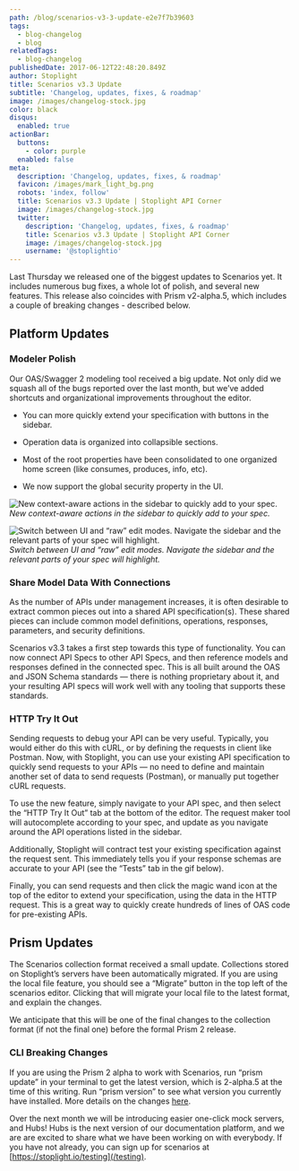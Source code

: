 ```yaml
---
path: /blog/scenarios-v3-3-update-e2e7f7b39603
tags:
  - blog-changelog
  - blog
relatedTags:
  - blog-changelog
publishedDate: 2017-06-12T22:48:20.849Z
author: Stoplight
title: Scenarios v3.3 Update
subtitle: 'Changelog, updates, fixes, & roadmap'
image: /images/changelog-stock.jpg
color: black
disqus:
  enabled: true
actionBar:
  buttons:
    - color: purple
  enabled: false
meta:
  description: 'Changelog, updates, fixes, & roadmap'
  favicon: /images/mark_light_bg.png
  robots: 'index, follow'
  title: Scenarios v3.3 Update | Stoplight API Corner
  image: /images/changelog-stock.jpg
  twitter:
    description: 'Changelog, updates, fixes, & roadmap'
    title: Scenarios v3.3 Update | Stoplight API Corner
    image: /images/changelog-stock.jpg
    username: '@stoplightio'
---
```

Last Thursday we released one of the biggest updates to Scenarios yet. It includes numerous bug fixes, a whole lot of polish, and several new features. This release also coincides with Prism v2-alpha.5, which includes a couple of breaking changes - described below.

## Platform Updates

### Modeler Polish

Our OAS/Swagger 2 modeling tool received a big update. Not only did we squash all of the bugs reported over the last month, but we’ve added shortcuts and organizational improvements throughout the editor.

* You can more quickly extend your specification with buttons in the sidebar.

* Operation data is organized into collapsible sections.

* Most of the root properties have been consolidated to one organized home screen (like consumes, produces, info, etc).

* We now support the global security property in the UI.

![New context-aware actions in the sidebar to quickly add to your spec.](https://cdn-images-1.medium.com/max/2000/1*raBK-gZJrKBBie5wp8yV-g.gif)*New context-aware actions in the sidebar to quickly add to your spec.*

![Switch between UI and “raw” edit modes. Navigate the sidebar and the relevant parts of your spec will highlight.](https://cdn-images-1.medium.com/max/2220/1*xxGweKczpkW4wCGwc5VpiA.gif)*Switch between UI and “raw” edit modes. Navigate the sidebar and the relevant parts of your spec will highlight.*

### Share Model Data With Connections

As the number of APIs under management increases, it is often desirable to extract common pieces out into a shared API specification(s). These shared pieces can include common model definitions, operations, responses, parameters, and security definitions.

Scenarios v3.3 takes a first step towards this type of functionality. You can now connect API Specs to other API Specs, and then reference models and responses defined in the connected spec. This is all built around the OAS and JSON Schema standards — there is nothing proprietary about it, and your resulting API specs will work well with any tooling that supports these standards.

### HTTP Try It Out

Sending requests to debug your API can be very useful. Typically, you would either do this with cURL, or by defining the requests in client like Postman. Now, with Stoplight, you can use your existing API specification to quickly send requests to your APIs — no need to define and maintain another set of data to send requests (Postman), or manually put together cURL requests.

To use the new feature, simply navigate to your API spec, and then select the “HTTP Try It Out” tab at the bottom of the editor. The request maker tool will autocomplete according to your spec, and update as you navigate around the API operations listed in the sidebar.

Additionally, Stoplight will contract test your existing specification against the request sent. This immediately tells you if your response schemas are accurate to your API (see the “Tests” tab in the gif below).

Finally, you can send requests and then click the magic wand icon at the top of the editor to extend your specification, using the data in the HTTP request. This is a great way to quickly create hundreds of lines of OAS code for pre-existing APIs.

## Prism Updates

The Scenarios collection format received a small update. Collections stored on Stoplight’s servers have been automatically migrated. If you are using the local file feature, you should see a “Migrate” button in the top left of the scenarios editor. Clicking that will migrate your local file to the latest format, and explain the changes.

We anticipate that this will be one of the final changes to the collection format (if not the final one) before the formal Prism 2 release.

### CLI Breaking Changes

If you are using the Prism 2 alpha to work with Scenarios, run “prism update” in your terminal to get the latest version, which is 2-alpha.5 at the time of this writing. Run “prism version” to see what version you currently have installed. More details on the changes [here](https://github.com/stoplightio/prism/releases/tag/v2.0.0-alpha.4).

Over the next month we will be introducing easier one-click mock servers, and Hubs! Hubs is the next version of our documentation platform, and we are are excited to share what we have been working on with everybody. If you have not already, you can sign up for scenarios at [https://stoplight.io/testing](/testing).
